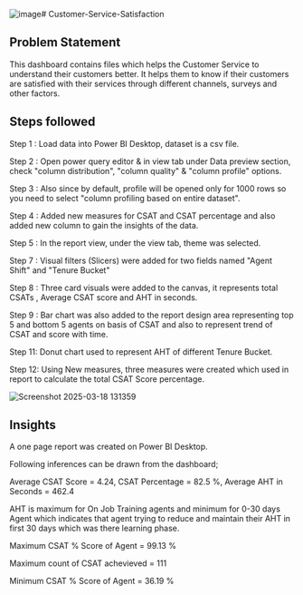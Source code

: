 ![image](https://github.com/user-attachments/assets/6357c2e4-927f-4917-beb0-9c907ac7c416)# Customer-Service-Satisfaction

## Problem Statement

This dashboard contains files which helps the Customer Service to understand their customers better. It helps them to know if their customers are satisfied with their services through different channels, surveys and other factors. 


## Steps followed

Step 1 : Load data into Power BI Desktop, dataset is a csv file. 

Step 2 : Open power query editor & in view tab under Data preview section, check "column distribution", "column quality" & "column profile" options.

Step 3 : Also since by default, profile will be opened only for 1000 rows so you need to select "column profiling based on entire dataset".

Step 4 : Added new measures for CSAT and CSAT percentage and also added new column to gain the insights of the data.

Step 5 : In the report view, under the view tab, theme was selected.

Step 7 : Visual filters (Slicers) were added for two fields named "Agent Shift" and "Tenure Bucket"

Step 8 : Three card visuals were added to the canvas, it represents total CSATs , Average CSAT score and AHT in seconds. 

Step 9 : Bar chart was also added to the report design area representing top 5 and bottom 5 agents on basis of CSAT and also to represent trend of CSAT and score with time. 

Step 11: Donut chart used to represent AHT of different Tenure Bucket. 

Step 12: Using New measures, three measures were created which used in report to calculate the total CSAT Score percentage. 

![Screenshot 2025-03-18 131359](https://github.com/user-attachments/assets/fc1d4c9d-281c-429f-a4fd-d6498af9adb8)


## Insights
A one page report was created on Power BI Desktop.

Following inferences can be drawn from the dashboard;

Average CSAT Score = 4.24, CSAT Percentage = 82.5 %, Average AHT in Seconds = 462.4

AHT is maximum for On Job Training agents and minimum for 0-30 days Agent which indicates that agent trying to reduce and maintain their AHT in first 30 days which was there learning phase. 

Maximum CSAT % Score of Agent = 99.13 %

Maximum count of CSAT achevieved = 111

Minimum CSAT % Score of Agent = 36.19 %






